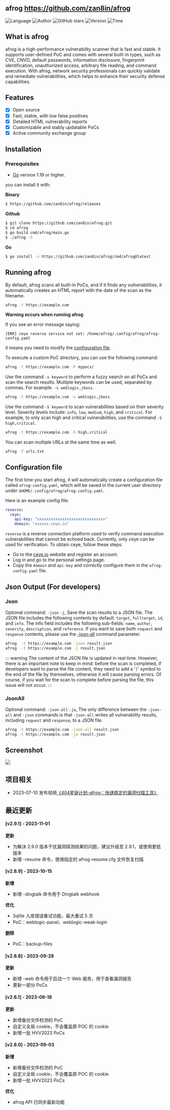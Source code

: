 ## afrog <https://github.com/zan8in/afrog>
<!--auto_detail_badge_begin_0b490ffb61b26b45de3ea5d7dd8a582e-->
![Language](https://img.shields.io/badge/Language-Golang-blue)
![Author](https://img.shields.io/badge/Author-zan8in-orange)
![GitHub stars](https://img.shields.io/github/stars/zan8in/afrog.svg?style=flat&logo=github)
![Version](https://img.shields.io/badge/Version-V2.9.1-red)
![Time](https://img.shields.io/badge/Join-20220615-green)
<!--auto_detail_badge_end_fef74f2d7ea73fcc43ff78e05b1e7451-->

## What is afrog

afrog is a high-performance vulnerability scanner that is fast and stable. It supports user-defined PoC and comes with several built-in types, such as CVE, CNVD, default passwords, information disclosure, fingerprint identification, unauthorized access, arbitrary file reading, and command execution. With afrog, network security professionals can quickly validate and remediate vulnerabilities, which helps to enhance their security defense capabilities.

## Features

* [x] Open source
* [x] Fast, stable, with low false positives
* [x] Detailed HTML vulnerability reports
* [x] Customizable and stably updatable PoCs
* [x] Active community exchange group

## Installation

### Prerequisites

- [Go](https://go.dev/) version 1.19 or higher.

you can install it with:

**Binary**
```sh
$ https://github.com/zan8in/afrog/releases
```

**Github**
```sh
$ git clone https://github.com/zan8in/afrog.git
$ cd afrog
$ go build cmd/afrog/main.go
$ ./afrog -h
```

**Go**
```sh
$ go install -v https://github.com/zan8in/afrog/cmd/afrog@latest
```

## Running afrog

By default, afrog scans all built-in PoCs, and if it finds any vulnerabilities, it automatically creates an HTML report with the date of the scan as the filename.

```sh
afrog -t https://example.com
```

**Warning occurs when running afrog**

If you see an error message saying:
```
[ERR] ceye reverse service not set: /home/afrog/.config/afrog/afrog-config.yaml
```
it means you need to modify the [configuration file](#configuration-file).

To execute a custom PoC directory, you can use the following command:

```sh
afrog -t https://example.com -P mypocs/
```

Use the command `-s keyword` to perform a fuzzy search on all PoCs and scan the search results. Multiple keywords can be used, separated by commas. For example: `-s weblogic,jboss`.

```sh
afrog -t https://example.com -s weblogic,jboss
```

Use the command `-S keyword` to scan vulnerabilities based on their severity level. Severity levels include: `info`, `low`, `medium`, `high`, and `critical`. For example, to only scan high and critical vulnerabilities, use the command `-S high,critical`.

```sh
afrog -t https://example.com -S high,critical
```

You can scan multiple URLs at the same time as well.

```sh
afrog -T urls.txt
```

## Configuration file

The first time you start afrog, it will automatically create a configuration file called `afrog-config.yaml`, which will be saved in the current user directory under `$HOME/.config/afrog/afrog-config.yaml`.

Here is an example config file:

```yaml
reverse:
  ceye:
    api-key: "xxxxxxxxxxxxxxxxxxxxxxxxxxxxxx"
    domain: "xxxxxx.ceye.io"
```

`reverse` is a reverse connection platform used to verify command execution vulnerabilities that cannot be echoed back. Currently, only ceye can be used for verification. To obtain ceye, follow these steps:

- Go to the [ceye.io](http://ceye.io/) website and register an account.
- Log in and go to the personal settings page.
- Copy the `domain` and `api-key` and correctly configure them in the `afrog-config.yaml` file.


## Json Output (For developers)

### Json
Optional command: `-json` `-j`, Save the scan results to a JSON file. The JSON file includes the following contents by default: `target`, `fulltarget`, `id`, and `info`. The info field includes the following sub-fields: `name`, `author`, `severity`, `description`, and `reference`. If you want to save both `request` and `response` contents, please use the [-json-all](#jsonall) command parameter.

```sh
afrog  -t https://example.com -json result.json
afrog  -t https://example.com -j result.json
```

::: warning
The content of the JSON file is updated in real time. However, there is an important note to keep in mind: before the scan is completed, if developers want to parse the file content, they need to add a '`]`' symbol to the end of the file by themselves, otherwise it will cause parsing errors. Of course, if you wait for the scan to complete before parsing the file, this issue will not occur.
:::


### JsonAll

Optional command: `-json-all` `-ja`, The only difference between the `-json-all` and `-json` commands is that `-json-all` writes all vulnerability results, including `request` and `response`, to a JSON file.

```sh
afrog -t https://example.com -json-all result.json
afrog -t https://example.com -ja result.json
```


## Screenshot

![](https://github.com/zan8in/afrog/blob/main/images/1.png)

<!--auto_detail_active_begin_e1c6fb434b6f0baf6912c7a1934f772b-->
## 项目相关

- 2023-07-10 发布视频[《404星链计划-afrog：快速稳定的漏洞扫描工具》](https://www.bilibili.com/video/BV1Pz4y177PU/)

## 最近更新

#### [v2.9.1] - 2023-11-01

**更新**  
- 为解决 2.9.0 版本干扰漏洞探测结果的问题，建议升级至 2.9.1，或使用更低版本  
- 新增 -resume 命令，使用指定的 afrog-resume.cfg 文件恢复扫描

#### [v2.8.9] - 2023-10-15

**新增**  
- 新增 -dingtalk 命令用于 Dingtalk webhook  

**优化**  
- Sqlite 入库错误重试功能，最大重试 5 次  
- PoC：weblogic-panel、weblogic-weak-login  

**删除**  
- PoC：backup-files

#### [v2.8.8] - 2023-09-28

**更新**  
- 新增 -web 命令用于启动一个 Web 服务，用于查看漏洞报告  
- 更新一部分 PoCs

#### [v2.8.1] - 2023-09-18

**更新**  
- 新增备份文件检测的 PoC  
- 自定义全局 cookie，不会覆盖原 POC 的 cookie  
- 新增一批 HVV2023 PoCs

#### [v2.8.0] - 2023-09-03

**新增**  
- 新增备份文件检测的 PoC  
- 自定义全局 cookie，不会覆盖原 POC 的 cookie  
- 新增一批 HVV2023 PoCs  

**优化**  
- afrog API 已同步最新功能

<!--auto_detail_active_end_f9cf7911015e9913b7e691a7a5878527-->

